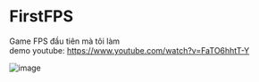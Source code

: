 # FirstFPS
Game FPS đầu tiên mà tôi làm
<br />
demo youtube: https://www.youtube.com/watch?v=FaTO6hhtT-Y

![image](https://github.com/hungblqn/FirstFPS/assets/77875957/1e859f25-97d5-4b4f-89c1-90a2566f62d8)
